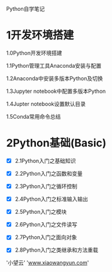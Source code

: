 Python自学笔记

# 1开发环境搭建

1.0Python开发环境搭建

1.1Python管理工具Anaconda安装与配置

1.2Anaconda中安装多版本Python及切换    

1.3Jupyter notebook中配置多版本Python

1.4Jupter notebook设置默认目录

1.5Conda常用命令总结

# 2Python基础(Basic)

- [x] 2.1Python入门之基础知识

- [x] 2.2Python入门之函数和变量

- [x] 2.3Python入门之循环控制

- [x] 2.4Python入门之标准输入输出    

- [x] 2.5Python入门之模块    

- [x] 2.6Python入门之文件读写    

- [x] 2.7Python入门之面向对象

- [x] 2.8Python入门之类继承和方法重载    





'小望云' 'www.xiaowangyun.com'
